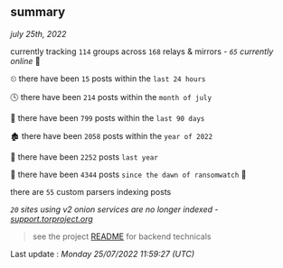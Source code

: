 
## summary
_july 25th, 2022_

currently tracking `114` groups across `168` relays & mirrors - _`65` currently online_ 📡

⏲ there have been `15` posts within the `last 24 hours`

🕓 there have been `214` posts within the `month of july`

📅 there have been `799` posts within the `last 90 days`

🏚 there have been `2058` posts within the `year of 2022`

🚀 there have been `2252` posts `last year`

🦕 there have been `4344` posts `since the dawn of ransomwatch` 🐣

there are `55` custom parsers indexing posts

_`20` sites using v2 onion services are no longer indexed - [support.torproject.org](https://support.torproject.org/onionservices/v2-deprecation/)_

> see the project [README](https://github.com/jmousqueton/ransomwatch#readme) for backend technicals



Last update : _Monday 25/07/2022 11:59:27 (UTC)_

